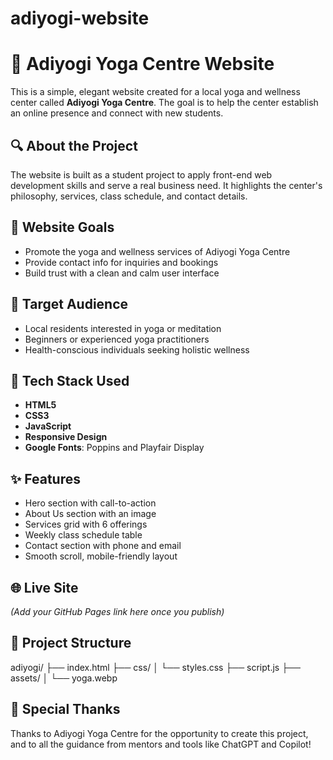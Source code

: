 # adiyogi-website
# 🌿 Adiyogi Yoga Centre Website

This is a simple, elegant website created for a local yoga and wellness center called **Adiyogi Yoga Centre**. The goal is to help the center establish an online presence and connect with new students.

## 🔍 About the Project

The website is built as a student project to apply front-end web development skills and serve a real business need. It highlights the center's philosophy, services, class schedule, and contact details.

## 🎯 Website Goals

- Promote the yoga and wellness services of Adiyogi Yoga Centre
- Provide contact info for inquiries and bookings
- Build trust with a clean and calm user interface

## 👥 Target Audience

- Local residents interested in yoga or meditation
- Beginners or experienced yoga practitioners
- Health-conscious individuals seeking holistic wellness

## 🧰 Tech Stack Used

- **HTML5**
- **CSS3**
- **JavaScript**
- **Responsive Design**
- **Google Fonts**: Poppins and Playfair Display

## ✨ Features

- Hero section with call-to-action
- About Us section with an image
- Services grid with 6 offerings
- Weekly class schedule table
- Contact section with phone and email
- Smooth scroll, mobile-friendly layout

## 🌐 Live Site

_(Add your GitHub Pages link here once you publish)_

## 📂 Project Structure

adiyogi/
├── index.html
├── css/
│ └── styles.css
├── script.js
├── assets/
│ └── yoga.webp

## 🙏 Special Thanks

Thanks to Adiyogi Yoga Centre for the opportunity to create this project, and to all the guidance from mentors and tools like ChatGPT and Copilot!

